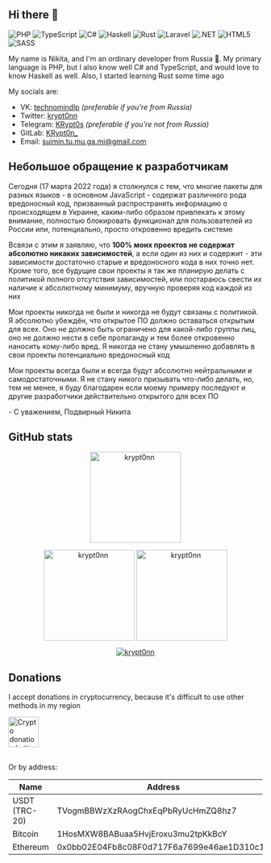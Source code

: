 ## Hi there 👋

![PHP](https://img.shields.io/badge/php-%23777BB4.svg?style=for-the-badge&logo=php&logoColor=white)
![TypeScript](https://img.shields.io/badge/typescript-%23007ACC.svg?style=for-the-badge&logo=typescript&logoColor=white)
![C#](https://img.shields.io/badge/c%23-%23239120.svg?style=for-the-badge&logo=c-sharp&logoColor=white)
![Haskell](https://img.shields.io/badge/Haskell-5e5086?style=for-the-badge&logo=haskell&logoColor=white)
![Rust](https://img.shields.io/badge/Rust-000000?style=for-the-badge&logo=rust&logoColor=white)
![Laravel](https://img.shields.io/badge/laravel-%23FF2D20.svg?style=for-the-badge&logo=laravel&logoColor=white)
![.NET](https://img.shields.io/badge/.NET-5C2D91?style=for-the-badge&logo=.net&logoColor=white)
![HTML5](https://img.shields.io/badge/html5-%23E34F26.svg?style=for-the-badge&logo=html5&logoColor=white)
![SASS](https://img.shields.io/badge/SASS-hotpink.svg?style=for-the-badge&logo=SASS&logoColor=white)

My name is Nikita, and I'm an ordinary developer from Russia 🎩. My primary language is PHP, but I also know well C# and TypeScript, and would love to know Haskell as well. Also, I started learning Rust some time ago

My socials are:

* VK: [technomindlp](https://vk.com/technomindlp) *(preferable if you're from Russia)*
* Twitter: [krypt0nn](https://twitter.com/krypt0nn)
* Telegram: [KRypt0s](https://t.me/KRypt0s) *(preferable if you're not from Russia)*
* GitLab: [KRypt0n_](https://gitlab.com/KRypt0n_)
* Email: suimin.tu.mu.ga.mi@gmail.com

## Небольшое обращение к разработчикам

Сегодня (17 марта 2022 года) я столкнулся с тем, что многие пакеты для разных языков - в основном JavaScript - содержат различного рода вредоносный код, призванный распространять информацию о происходящем в Украине, каким-либо образом привлекать к этому внимание, полностью блокировать функционал для пользователей из России или, потенциально, просто откровенно вредить системе

Всвязи с этим я заявляю, что **100% моих проектов не содержат абсолютно никаких зависимостей**, а если один из них и содержит - эти зависимости достаточно старые и вредоносного кода в них точно нет. Кроме того, все будущие свои проекты я так же планирую делать с политикой полного отсутствия зависимостей, или постараюсь свести их наличие к абсолютному минимуму, вручную проверяя код каждой из них

Мои проекты никогда не были и никогда не будут связаны с политикой. Я абсолютно убеждён, что открытое ПО должно оставаться открытым для всех. Оно не должно быть ограничено для какой-либо группы лиц, оно не должно нести в себе пропаганду и тем более откровенно наносить кому-либо вред. Я никогда не стану умышленно добавлять в свои проекты потенциально вредоносный код

Мои проекты всегда были и всегда будут абсолютно нейтральными и самодостаточными. Я не стану никого призывать что-либо делать, но, тем не менее, я буду благодарен если моему примеру последуют и другие разработчики действительно открытого для всех ПО

\- С уважением, Подвирный Никита

## GitHub stats

<p align="center">
  <img height="180em" src="https://github-profile-summary-cards.vercel.app/api/cards/profile-details?username=krypt0nn&theme=nord_bright" alt="krypt0nn" align="center">
</p>

<p align="center">
  <img height="180em" src="https://github-readme-stats.vercel.app/api?username=krypt0nn&hide_border=true&show_icons=true&theme=nord_bright" alt="krypt0nn" align="center">
  <img height="180em" src="https://github-readme-stats.vercel.app/api/top-langs?username=krypt0nn&show_icons=true&locale=en&layout=compact&hide_border=true&theme=nord_bright" alt="krypt0nn" align="center">
</p>

<p align="center">
  <a href="https://github.com/krypt0nn">
    <img src="https://github-profile-trophy.vercel.app/?username=krypt0nn&margin-w=5&theme=nord_bright" alt="krypt0nn">
  </a>
</p>

## Donations

I accept donations in cryptocurrency, because it's difficult to use other methods in my region

<a href="https://nowpayments.io/donation?api_key=X20HY40-BFAMTZP-KBR3MHR-GA4VR00" target="_blank">
  <img src="https://nowpayments.io/images/embeds/donation-button-white.svg" height="60px" alt="Crypto donation button by NOWPayments">
</a>

<br> Or by address:

| Name | Address |
| --- | --- |
| USDT (TRC-20) | TVogmBBWzXzRAogChxEqPbRyUcHmZQ8hz7 |
| Bitcoin | 1HosMXW8BABuaa5HvjEroxu3mu2tpKkBcY |
| Ethereum | 0x0bb02E04Fb8c08F0d717F6a7699e46ae1D310c17 |
